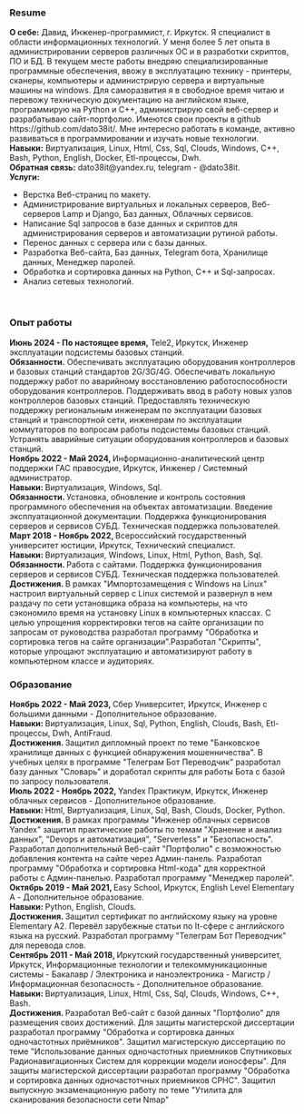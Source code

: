 <h3>Resume</h3>
<p>
    <strong>О себе:</strong> Давид, Инженер-программист, г. Иркутск. Я специалист в области информационных технологий. У меня более 5 лет опыта в администрировании серверов различных ОС и в разработки скриптов, ПО и БД. В текущем месте работы внедряю специализированные программные обеспечения, ввожу в эксплуатацию технику - принтеры, сканеры, компьютеры и администрирую сервера и виртуальные машины на windows. Для саморазвития я в свободное время читаю и перевожу техническую документацию на английском языке, программирую на Python и C++, администрирую свой веб-сервер и разрабатываю сайт-портфолио. Имеются свои проекты в github https://github.com/dato38it/. Мне интересно работать в команде, активно развиваться в программировании и изучать новые технологии.<br>
    <strong>Навыки:</strong> Виртуализация, Linux, Html, Css, Sql, Clouds, Windows, C++, Bash, Python, English, Docker, Etl-процессы, Dwh.<br>
    <strong>Обратная связь:</strong> dato38it@yandex.ru, telegram - @dato38it.<br>
    <strong>Услуги:</strong><ul>
        <li>Верстка Веб-страниц по макету.</li>
        <li>Администрирование виртуальных и локальных серверов, Веб-серверов Lamp и Django, Баз данных, Облачных сервисов.</li>
        <li>Написание Sql запросов в базе данных и скриптов для администрирования серверов и автоматизации рутиной работы.</li>
        <li>Перенос данных с сервера или с базы данных.</li>
        <li>Разработка Веб-сайта, Баз данных, Telegram бота, Хранилище данных, Менеджер паролей.</li> 
        <li>Обработка и сортировка данных на Python, C++ и Sql-запросах.</li>
        <li>Анализ сетевых технологий.</li>        
        <!--<li>Импортозамещение на отечественные ОС и ПО.</li>-->
    </ul><br>
</p>
<h3>Опыт работы</h3>
<p>
    <strong>Июнь 2024 - По настоящее время,</strong>  Tele2, Иркутск, Инженер эксплуатации подсистемы базовых станций.<br>
    <!---<strong>Навыки: </strong>.<br>-->
    <strong>Обязанности.</strong> Обеспечивать эксплуатацию оборудования контроллеров и базовых станций стандартов 2G/3G/4G. Обеспечивать локальную поддержку работ по аварийному восстановлению работоспособности оборудования контроллеров. Поддерживать ввод в работу новых узлов контроллеров базовых станций. Предоставлять техническую поддержку региональным инженерам по эксплуатации базовых станций и транспортной сети, инженерам по эксплуатации коммутаторов по вопросам работы подсистемы базовых станций. Устранять аварийные ситуации оборудования контроллеров и базовых станций.<br>
    <!---<strong>Достижения. </strong><br>-->
    <strong>Ноябрь 2022 - Май 2024, </strong>Информационно-аналитический центр поддержки ГАС правосудие, Иркутск, Инженер / Системный администратор.<br>
    <strong>Навыки: </strong>Виртуализация, Windows, Sql.<br>
    <strong>Обязанности. </strong>Установка, обновление и контроль состояния программного обеспечения на объектах автоматизации. Введение эксплуатационной документации. Поддержка функционирования серверов и сервисов СУБД. Техническая поддержка пользователей.<br>
    <!---<strong>Достижения. </strong><br>-->
    <strong>Март 2018 - Ноябрь 2022, </strong>Всероссийский государственный университет юстиции, Иркутск, Технический специалист.<br>
    <strong>Навыки: </strong>Виртуализация, Windows, Linux, Html, Python, Bash, Sql.<br>
    <strong>Обязанности. </strong>Работа с сайтами. Поддержка функционирования серверов и сервисов СУБД. Техническая поддержка пользователей.<br>
    <strong>Достижения. </strong>В рамках "Импортозамещения с Windows на Linux" настроил виртуальный сервер с Linux системой и развернул в нем раздачу по сети установщика образа на компьютеры, на что сэкономило время на установку Linux в компьютерных классах. С целью упрощения корректировки тегов на сайте организации по запросам от руководства разработал программу "Обработка и сортировка тегов на сайте организации".Разработал "Скрипты", которые упрощают эксплуатацию и автоматизируют работу в компьютерном классе и аудиториях.
</p>
<h3>Образование</h3>
<p>
    <strong>Ноябрь 2022 - Май 2023, </strong>Сбер Университет, Иркутск, Инженер с большими данными - Дополнительное образование.<br>
    <strong>Навыки: </strong>Виртуализация, Linux, Sql, Python, English, Clouds, Bash, Etl-процессы, Dwh, AntiFraud.<br>
    <strong>Достижения. </strong>Защитил дипломный проект по теме "Банковское хранилище данных с функцией обнаружения мошенничества". В учебных целях в программе "Телеграм Бот Переводчик" разработал базу данных "Словарь" и доработал скрипты для работы Бота с базой по запросу пользователя.<br> 
    <strong>Июль 2022 - Ноябрь 2022, </strong>Yandex Практикум, Иркутск, Инженер облачных сервисов - Дополнительное образование.<br> 
    <strong>Навыки: </strong>Html, Виртуализация, Linux, Sql, Bash, Clouds, Docker, Python.<br>
    <strong>Достижения. </strong>В рамках программы "Инженер облачных сервисов Yandex" защитил практические работы по темам "Хранение и анализ данных", "Devops и автоматизация", "Serverless" и "Безопасность". Разработал дополнительный Веб-сайт "Портфолио" с возможностью добавления контента на сайте через Админ-панель. Разработал программу "Обработка и сортировка Html-кода" для корректной работы с Админ-панелью. Разработал программу "Менеджер паролей".<br>
    <strong>Октябрь 2019 - Май 2021, </strong>Easy School, Иркутск, English Level Elementary A - Дополнительное образование.<br>
    <strong>Навыки: </strong>Python, English, Clouds.<br>
    <strong>Достижения. </strong>Защитил сертификат по английскому языку на уровне Elementary A2. Перевёл зарубежные статьи по It-сфере с английского языка на русский. Разработал программу "Телеграм Бот Переводчик" для перевода слов.<br>
    <strong>Сентябрь 2011 - Май 2018, </strong>Иркутский государственный университет, Иркутск, Информационные технологии и телекоммуникационные системы - Бакалавр / Электроника и наноэлектроника - Магистр / Информационная безопасность - Дополнительное образование.<br>
    <strong>Навыки: </strong>Виртуализация, Linux, Html, Css, Sql, Clouds, Windows, C++, Bash.<br>
    <strong>Достижения. </strong>Разработал Веб-сайт с базой данных "Портфолио" для размещения своих достижений. 
    <!--Защитил выпускные квалификационные работы по темам "Использование Dhcp-протокола через маршрутизатор и через сервер", "Локальная сеть" и "Wifi беспроводная передача данных".-->
    Для защиты магистерской диссертации разработал программу "Обработка и сортировка данных одночастотных приёмников". Защитил магистерскую диссертацию по теме "Использование данных одночастотных приемников Спутниковых Радионавигационных Систем для коррекции модели ионосферы". Для защиты магистерской диссертации разработал программу "Обработка и сортировка данных одночастотчных приемников СРНС". Защитил выпускную экзаменационную работу по теме "Утилита для сканирования безопасности сети Nmap"<br>
</p>
